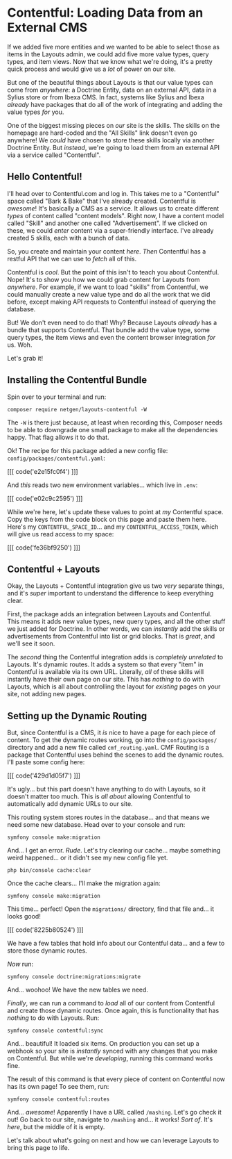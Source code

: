 # Contentful: Loading Data from an External CMS

If we added five more entities and we wanted to be able to select those as items
in the Layouts admin, we could add five more value types, query types, and item views.
Now that we know what we're doing, it's a pretty quick process and would give us a
*lot* of power on our site.

But one of the beautiful things about Layouts is that our value types can come from
*anywhere*: a Doctrine Entity, data on an external API, data in a Sylius store or
from Ibexa CMS. In fact, systems like Sylius and Ibexa *already* have packages that
do all of the work of integrating and adding the value types *for* you.

One of the biggest missing pieces on *our* site is the skills. The skills
on the homepage are hard-coded and the "All Skills" link doesn't even go anywhere!
We *could* have chosen to store these skills locally via another Doctrine Entity.
But *instead*, we're going to load them from an external API via a service called
"Contentful".

## Hello Contentful!

I'll head over to Contentful.com and log in. This takes me to a "Contentful" space
called "Bark & Bake" that I've already created. Contentful is *awesome*! It's
basically a CMS as a service. It allows us to create different *types* of content
called "content models". Right now, I have a content model called "Skill" and another
one called "Advertisement". If we clicked on these, we could *enter* content via a
super-friendly interface. I've already created 5 skills, each with a bunch of data.

So, you create and maintain your content *here*. *Then* Contentful has a restful
API that we can use to *fetch* all of this.

Contentful is *cool*. But the point of this isn't to teach you about Contentful.
Nope! It's to show you how we could grab content for Layouts from *anywhere*. For
example, if we want to load "skills" from Contentful, we could manually create a
new value type and do all the work that we did before, except making API requests
to Contentful instead of querying the database.

But! We don't even need to do that! Why? Because Layouts *already* has a bundle
that supports Contentful. That bundle add the value type, some query types, the
item views and even the content browser integration *for* us. Woh.

Let's grab it!

## Installing the Contentful Bundle

Spin over to your terminal and run:

```terminal
composer require netgen/layouts-contentful -W
```

The `-W` is there just because, at least when recording this, Composer needs to be
able to downgrade one small package to make all the dependencies happy. That flag
allows it to do that.

Ok! The recipe for this package added a new config file:
`config/packages/contentful.yaml`:

[[[ code('e2e15fc0f4') ]]]

And *this* reads two new environment variables... which live in `.env`:

[[[ code('e02c9c2595') ]]]

While we're here, let's update these values to point at *my* Contentful space.
Copy the keys from the code block on this page and paste them here. Here's my
`CONTENTFUL_SPACE_ID`... and my `CONTENTFUL_ACCESS_TOKEN`, which will give us
read access to my space:

[[[ code('fe36bf9250') ]]]

## Contentful + Layouts

Okay, the Layouts + Contentful integration give us two *very* separate things, and
it's *super* important to understand the difference to keep everything clear.

First, the package adds an integration between Layouts and Contentful. This means
it adds new value types, new query types, and all the other stuff we just added
for Doctrine. In other words, we can *instantly* add the skills or advertisements
from Contentful into list or grid blocks. That is *great*, and we'll see it soon.

The *second* thing the Contentful integration adds is *completely unrelated* to
Layouts. It's dynamic routes. It adds a system so that every "item" in Contentful
is available via its own URL. Literally, *all* of these skills will instantly have
their own page on our site. This has *nothing* to do with Layouts, which is all
about controlling the layout for *existing* pages on your site, not adding new
pages.

## Setting up the Dynamic Routing

But, since Contentful is a CMS, it *is* nice to have a page for each piece of
content. To get the dynamic routes working, go into the `config/packages/` directory
and add a new file called `cmf_routing.yaml`. CMF Routing is a package that Contentful
uses behind the scenes to add the dynamic routes. I'll paste some config here:

[[[ code('429d1d05f7') ]]]

It's ugly... but this part doesn't have anything to do with Layouts, so it
doesn't matter too much. This is *all about* allowing Contentful to automatically
add dynamic URLs to our site.

This routing system stores routes in the database... and that means we need some
new database. Head over to your console and run:

```terminal
symfony console make:migration
```

And... I get an error. *Rude*. Let's try clearing our cache... maybe something weird
happened... or it didn't see my new config file yet.

```terminal-silent
php bin/console cache:clear
```

Once the cache clears... I'll make the migration again:

```terminal-silent
symfony console make:migration
```

This time... perfect! Open the `migrations/` directory, find that file and...
it looks good!

[[[ code('8225b80524') ]]]

We have a few tables that hold info about our Contentful data... and a few
to store those dynamic routes.

*Now* run:

```terminal
symfony console doctrine:migrations:migrate
```

And... woohoo! We have the new tables we need.

*Finally*, we can run a command to *load* all of our content from Contentful and
create those dynamic routes. Once again, this is functionality that has *nothing*
to do with Layouts. Run:

```terminal
symfony console contentful:sync
```

And... beautiful! It loaded six items. On production you can set up a webhook so
your site is *instantly* synced with any changes that you make on Contentful. But
while we're *developing*, running this command works fine.

The result of this command is that every piece of content on Contentful now has its
own page! To see them, run:

```terminal
symfony console contentful:routes
```

And... *awesome*! Apparently I have a URL called `/mashing`. Let's go check it out!
Go back to our site, navigate to `/mashing` and... it works! *Sort of*. It's *here*,
but the middle of it is empty.

Let's talk about what's going on next and how we can leverage Layouts to bring this
page to life.

